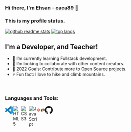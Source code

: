 ### Hi there, I'm Ehsan - [eaca89][website] 👋 
### This is my profile status.

<p align="left"><a href="https://github.com/eaca89?tab=repositories"><img src="https://github-readme-stats.vercel.app/api?username=eaca89&theme=vue&count_private=true&show_icons=true&hide=issues" alt="github readme stats" height="156"/></a>
<a href="https://github.com/eaca89?tab=repositories"><img src="https://github-readme-stats.anuraghazra1.vercel.app/api/top-langs/?username=eaca89&theme=vue&layout=compact" alt="top langs" height="156"/></a></p>

## I'm a Developer, and Teacher!

- 🌱 I’m currently learning Fullstack development.
- 👯 I’m looking to collaborate with other content creators.
- 🥅 2022 Goals: Contribute more to Open Source projects.
- ⚡ Fun fact: I love to hike and climb mountains.

<br />

### Languages and Tools:

<img align="left" alt="Visual Studio Code" width="26px" src="https://raw.githubusercontent.com/github/explore/80688e429a7d4ef2fca1e82350fe8e3517d3494d/topics/visual-studio-code/visual-studio-code.png" />
<img align="left" alt="HTML5" width="26px" src="https://user-images.githubusercontent.com/31166420/149886513-567c259f-6276-4773-a27f-052b099c2b1d.png" />
<img align="left" alt="CSS3" width="26px" src="https://user-images.githubusercontent.com/31166420/149886794-4906c4a0-2ad5-44f5-97a3-99c42777ced4.png" />
<img align="left" alt="JavaScript" width="26px" src="https://user-images.githubusercontent.com/31166420/149887025-4ec17717-741a-4854-af52-e71883744dac.png" />
<img align="left" alt="Git" width="26px" src="https://raw.githubusercontent.com/github/explore/80688e429a7d4ef2fca1e82350fe8e3517d3494d/topics/git/git.png" />
<img align="left" alt="GitHub" width="26px" src="https://raw.githubusercontent.com/github/explore/78df643247d429f6cc873026c0622819ad797942/topics/github/github.png" />

[website]: https://progskillss.com
